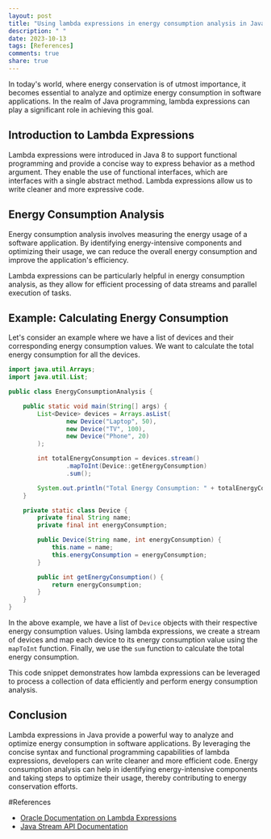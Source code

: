 ```yaml
---
layout: post
title: "Using lambda expressions in energy consumption analysis in Java"
description: " "
date: 2023-10-13
tags: [References]
comments: true
share: true
---
```


In today's world, where energy conservation is of utmost importance, it becomes essential to analyze and optimize energy consumption in software applications. In the realm of Java programming, lambda expressions can play a significant role in achieving this goal. 

## Introduction to Lambda Expressions

Lambda expressions were introduced in Java 8 to support functional programming and provide a concise way to express behavior as a method argument. They enable the use of functional interfaces, which are interfaces with a single abstract method. Lambda expressions allow us to write cleaner and more expressive code.

## Energy Consumption Analysis

Energy consumption analysis involves measuring the energy usage of a software application. By identifying energy-intensive components and optimizing their usage, we can reduce the overall energy consumption and improve the application's efficiency.

Lambda expressions can be particularly helpful in energy consumption analysis, as they allow for efficient processing of data streams and parallel execution of tasks.

## Example: Calculating Energy Consumption

Let's consider an example where we have a list of devices and their corresponding energy consumption values. We want to calculate the total energy consumption for all the devices.

```java
import java.util.Arrays;
import java.util.List;

public class EnergyConsumptionAnalysis {

    public static void main(String[] args) {
        List<Device> devices = Arrays.asList(
                new Device("Laptop", 50),
                new Device("TV", 100),
                new Device("Phone", 20)
        );

        int totalEnergyConsumption = devices.stream()
                .mapToInt(Device::getEnergyConsumption)
                .sum();

        System.out.println("Total Energy Consumption: " + totalEnergyConsumption + " Watts");
    }

    private static class Device {
        private final String name;
        private final int energyConsumption;

        public Device(String name, int energyConsumption) {
            this.name = name;
            this.energyConsumption = energyConsumption;
        }

        public int getEnergyConsumption() {
            return energyConsumption;
        }
    }
}
```

In the above example, we have a list of `Device` objects with their respective energy consumption values. Using lambda expressions, we create a stream of devices and map each device to its energy consumption value using the `mapToInt` function. Finally, we use the `sum` function to calculate the total energy consumption.

This code snippet demonstrates how lambda expressions can be leveraged to process a collection of data efficiently and perform energy consumption analysis.

## Conclusion

Lambda expressions in Java provide a powerful way to analyze and optimize energy consumption in software applications. By leveraging the concise syntax and functional programming capabilities of lambda expressions, developers can write cleaner and more efficient code. Energy consumption analysis can help in identifying energy-intensive components and taking steps to optimize their usage, thereby contributing to energy conservation efforts.

#References
- [Oracle Documentation on Lambda Expressions](https://docs.oracle.com/javase/tutorial/java/javaOO/lambdaexpressions.html)
- [Java Stream API Documentation](https://docs.oracle.com/en/java/javase/17/docs/api/java.base/java/util/stream/Stream.html)